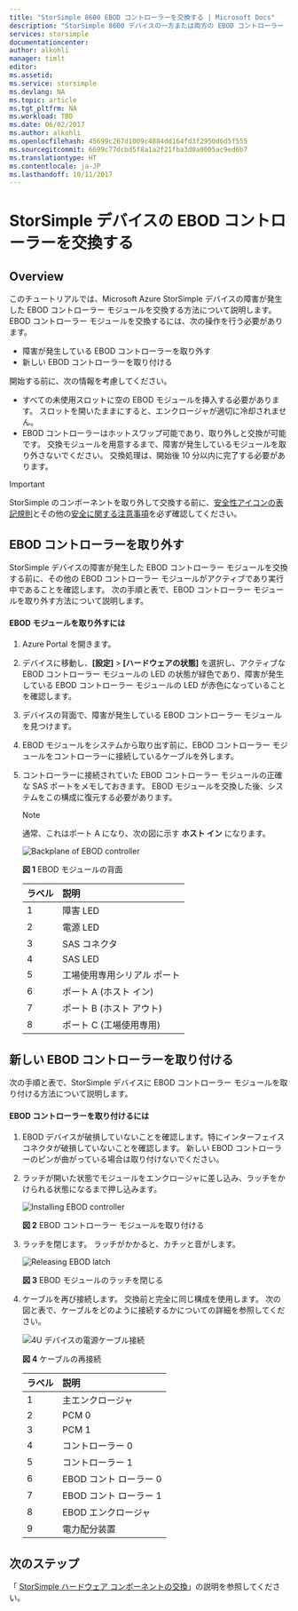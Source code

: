 ```yaml
---
title: "StorSimple 8600 EBOD コントローラーを交換する | Microsoft Docs"
description: "StorSimple 8600 デバイスの一方または両方の EBOD コントローラー モジュールを取り外して交換する方法について説明します。"
services: storsimple
documentationcenter: 
author: alkohli
manager: timlt
editor: 
ms.assetid: 
ms.service: storsimple
ms.devlang: NA
ms.topic: article
ms.tgt_pltfrm: NA
ms.workload: TBD
ms.date: 06/02/2017
ms.author: alkohli
ms.openlocfilehash: 45699c267d1009c4884dd164fd3f2950d6d5f555
ms.sourcegitcommit: 6699c77dcbd5f8a1a2f21fba3d0a0005ac9ed6b7
ms.translationtype: HT
ms.contentlocale: ja-JP
ms.lasthandoff: 10/11/2017
---
```

# <a name="replace-an-ebod-controller-on-your-storsimple-device"></a>StorSimple デバイスの EBOD コントローラーを交換する

## <a name="overview"></a>Overview
このチュートリアルでは、Microsoft Azure StorSimple デバイスの障害が発生した EBOD コントローラー モジュールを交換する方法について説明します。 EBOD コントローラー モジュールを交換するには、次の操作を行う必要があります。

* 障害が発生している EBOD コントローラーを取り外す
* 新しい EBOD コントローラーを取り付ける

開始する前に、次の情報を考慮してください。

* すべての未使用スロットに空の EBOD モジュールを挿入する必要があります。 スロットを開いたままにすると、エンクロージャが適切に冷却されません。
* EBOD コントローラーはホットスワップ可能であり、取り外しと交換が可能です。 交換モジュールを用意するまで、障害が発生しているモジュールを取り外さないでください。 交換処理は、開始後 10 分以内に完了する必要があります。

> [!IMPORTANT]
> StorSimple のコンポーネントを取り外して交換する前に、[安全性アイコンの表記規則](storsimple-safety.md#safety-icon-conventions)とその他の[安全に関する注意事項](storsimple-safety.md)を必ず確認してください。

## <a name="remove-an-ebod-controller"></a>EBOD コントローラーを取り外す
StorSimple デバイスの障害が発生した EBOD コントローラー モジュールを交換する前に、その他の EBOD コントローラー モジュールがアクティブであり実行中であることを確認します。 次の手順と表で、EBOD コントローラー モジュールを取り外す方法について説明します。

#### <a name="to-remove-an-ebod-module"></a>EBOD モジュールを取り外すには
1. Azure Portal を開きます。
2. デバイスに移動し、**[設定]** > **[ハードウェアの状態]** を選択し、アクティブな EBOD コントローラー モジュールの LED の状態が緑色であり、障害が発生している EBOD コントローラー モジュールの LED が赤色になっていることを確認します。
3. デバイスの背面で、障害が発生している EBOD コントローラー モジュールを見つけます。
4. EBOD モジュールをシステムから取り出す前に、EBOD コントローラー モジュールをコントローラーに接続しているケーブルを外します。
5. コントローラーに接続されていた EBOD コントローラー モジュールの正確な SAS ポートをメモしておきます。 EBOD モジュールを交換した後、システムをこの構成に復元する必要があります。
   
   > [!NOTE]
   > 通常、これはポート A になり、次の図に示す **ホスト イン** になります。
   
    ![Backplane of EBOD controller](./media/storsimple-ebod-controller-replacement/IC741049.png)
   
     **図 1** EBOD モジュールの背面
   
   | ラベル | 説明 |
   |:--- |:--- |
   | 1 |障害 LED |
   | 2 |電源 LED |
   | 3 |SAS コネクタ |
   | 4 |SAS LED |
   | 5 |工場使用専用シリアル ポート |
   | 6 |ポート A (ホスト イン) |
   | 7 |ポート B (ホスト アウト) |
   | 8 |ポート C (工場使用専用) |

## <a name="install-a-new-ebod-controller"></a>新しい EBOD コントローラーを取り付ける
次の手順と表で、StorSimple デバイスに EBOD コントローラー モジュールを取り付ける方法について説明します。

#### <a name="to-install-an-ebod-controller"></a>EBOD コントローラーを取り付けるには
1. EBOD デバイスが破損していないことを確認します。特にインターフェイス コネクタが破損していないことを確認します。 新しい EBOD コントローラーのピンが曲がっている場合は取り付けないでください。
2. ラッチが開いた状態でモジュールをエンクロージャに差し込み、ラッチをかけられる状態になるまで押し込みます。
   
    ![Installing EBOD controller](./media/storsimple-ebod-controller-replacement/IC741050.png)
   
    **図 2** EBOD コントローラー モジュールを取り付ける
3. ラッチを閉じます。 ラッチがかかると、カチッと音がします。
   
    ![Releasing EBOD latch](./media/storsimple-ebod-controller-replacement/IC741047.png)
   
    **図 3** EBOD モジュールのラッチを閉じる
4. ケーブルを再び接続します。 交換前と完全に同じ構成を使用します。 次の図と表で、ケーブルをどのように接続するかについての詳細を参照してください。
   
    ![4U デバイスの電源ケーブル接続](./media/storsimple-ebod-controller-replacement/IC770723.png)
   
    **図 4**  ケーブルの再接続
   
   | ラベル | 説明 |
   |:--- |:--- |
   | 1 |主エンクロージャ |
   | 2 |PCM 0 |
   | 3 |PCM 1 |
   | 4 |コントローラー 0 |
   | 5 |コントローラー 1 |
   | 6 |EBOD コント ローラー 0 |
   | 7 |EBOD コント ローラー 1 |
   | 8 |EBOD エンクロージャ |
   | 9 |電力配分装置 |

## <a name="next-steps"></a>次のステップ
「 [StorSimple ハードウェア コンポーネントの交換](storsimple-8000-hardware-component-replacement.md)」の説明を参照してください。

